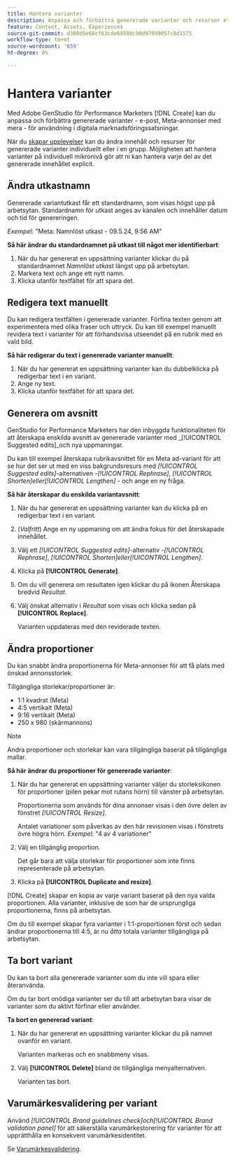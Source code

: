 ```yaml
---
title: Hantera varianter
description: Anpassa och förbättra genererade varianter och resurser efter era behov inom digital marknadsföring.
feature: Content, Assets, Experiences
source-git-commit: d300d9e68cf63cde69500c90d97999057c8d1575
workflow-type: tm+mt
source-wordcount: '659'
ht-degree: 0%

---
```



# Hantera varianter

Med Adobe GenStudio för Performance Marketers [!DNL Create] kan du anpassa och förbättra genererade varianter - e-post, Meta-annonser med mera - för användning i digitala marknadsföringssatsningar.

När du [skapar upplevelser](/help/tutorials/tutorials.md) kan du ändra innehåll och resurser för genererade varianter individuellt eller i en grupp. Möjligheten att hantera varianter på individuell mikronivå gör att ni kan hantera varje del av det genererade innehållet explicit.

## Ändra utkastnamn

Genererade variantutkast får ett standardnamn, som visas högst upp på arbetsytan. Standardnamn för utkast anges av kanalen och innehåller datum och tid för genereringen.

*Exempel*: &quot;Meta: Namnlöst utkast - 09.5.24, 9:56 AM&quot;

**Så här ändrar du standardnamnet på utkast till något mer identifierbart**:

1. När du har genererat en uppsättning varianter klickar du på standardnamnet _Namnlöst utkast_ längst upp på arbetsytan.
1. Markera text och ange ett nytt namn.
1. Klicka utanför textfältet för att spara det.

## Redigera text manuellt

Du kan redigera textfälten i genererade varianter. Förfina texten genom att experimentera med olika fraser och uttryck. Du kan till exempel manuellt revidera text i varianter för att förhandsvisa utseendet på en rubrik med en vald bild.

**Så här redigerar du text i genererade varianter manuellt**:

1. När du har genererat en uppsättning varianter kan du dubbelklicka på redigerbar text i en variant.
1. Ange ny text.
1. Klicka utanför textfältet för att spara det.

## Generera om avsnitt

GenStudio for Performance Marketers har den inbyggda funktionaliteten för att återskapa enskilda avsnitt av genererade varianter med _[!UICONTROL Suggested edits]_och nya uppmaningar.

Du kan till exempel återskapa rubrikavsnittet för en Meta ad-variant för att se hur det ser ut med en viss bakgrundsresurs med _[!UICONTROL Suggested edits]_-alternativen -_[!UICONTROL Rephrase]_, _[!UICONTROL Shorten]_eller_[!UICONTROL Lengthen]_ - och ange en ny fråga.

**Så här återskapar du enskilda variantavsnitt**:

1. När du har genererat en uppsättning varianter kan du klicka på en redigerbar text i en variant.
1. (_Valfritt_) Ange en ny uppmaning om att ändra fokus för det återskapade innehållet.
1. Välj ett _[!UICONTROL Suggested edits]_-alternativ -_[!UICONTROL Rephrase]_, _[!UICONTROL Shorten]_eller_[!UICONTROL Lengthen]_.
1. Klicka på **[!UICONTROL Generate]**.
1. Om du vill generera om resultaten igen klickar du på ikonen Återskapa bredvid _Resultat_.
1. Välj önskat alternativ i _Resultat_ som visas och klicka sedan på **[!UICONTROL Replace]**.

   Varianten uppdateras med den reviderade texten.

<!-- ## Crop assets

You can manually crop and reposition image assets in individual generated variants.

**To crop and reposition images in variants**:

1. After generating a set of variants, hover over an image within a variant.
1. Click **[!UICONTROL Apply Crop]**.
1. Zoom in and out and drag the image into the desired position.
1. Click **[!UICONTROL Apply]**.

   The cropped image is automatically saved and visible for the variant. -->

## Ändra proportioner

Du kan snabbt ändra proportionerna för Meta-annonser för att få plats med önskad annonsstorlek.

Tillgängliga storlekar/proportioner är:

* 1:1 kvadrat (Meta)
* 4:5 vertikalt (Meta)
* 9:16 vertikalt (Meta)
* 250 x 980 (skärmannons)

>[!NOTE]
>
>Andra proportioner och storlekar kan vara tillgängliga baserat på tillgängliga mallar.

**Så här ändrar du proportioner för genererade varianter**:

1. När du har genererat en uppsättning varianter väljer du storleksikonen för proportioner (pilen pekar mot rutans hörn) till vänster på arbetsytan.

   Proportionerna som används för dina annonser visas i den övre delen av fönstret _[!UICONTROL Resize]_.

   Antalet variationer som påverkas av den här revisionen visas i fönstrets övre högra hörn. _Exempel_: &quot;4 av 4 variationer&quot;

1. Välj en tillgänglig proportion.

   Det går bara att välja storlekar för proportioner som inte finns representerade på arbetsytan.

1. Klicka på **[!UICONTROL Duplicate and resize]**.

[!DNL Create] skapar en kopia av varje variant baserat på den nya valda proportionen. Alla varianter, inklusive de som har de ursprungliga proportionerna, finns på arbetsytan.

Om du till exempel skapar fyra varianter i 1:1-proportionen först och sedan ändrar proportionerna till 4:5, är nu _åtta_ totala varianter tillgängliga på arbetsytan.

## Ta bort variant

Du kan ta bort alla genererade varianter som du inte vill spara eller återanvända.

Om du tar bort onödiga varianter ser du till att arbetsytan bara visar de varianter som du aktivt förfinar eller använder.

**Ta bort en genererad variant**:

1. När du har genererat en uppsättning varianter klickar du på namnet ovanför en variant.

   Varianten markeras och en snabbmeny visas.

1. Välj **[!UICONTROL Delete]** bland de tillgängliga menyalternativen.

   Varianten tas bort.

## Varumärkesvalidering per variant

Använd _[!UICONTROL Brand guidelines check]_och_[!UICONTROL Brand validation panel]_ för att säkerställa varumärkestorering för varianter för att upprätthålla en konsekvent varumärkesidentitet.

Se [Varumärkesvalidering](/help/user-guide/guidelines/brand-validation.md#improve-brand-alignment).
